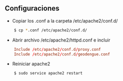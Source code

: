 Configuraciones
---
* Copiar los .conf a la carpeta /etc/apache2/conf.d/
 
```sh
    $ cp *.conf /etc/apache2/conf.d/
```
* Abrir archivo /etc/apache2/httpd.conf e incluir

```conf
    Include /etc/apache2/conf.d/proxy.conf
    Include /etc/apache2/conf.d/geodengue.conf
```
* Reiniciar apache2

```sh
    $ sudo service apache2 restart
```
